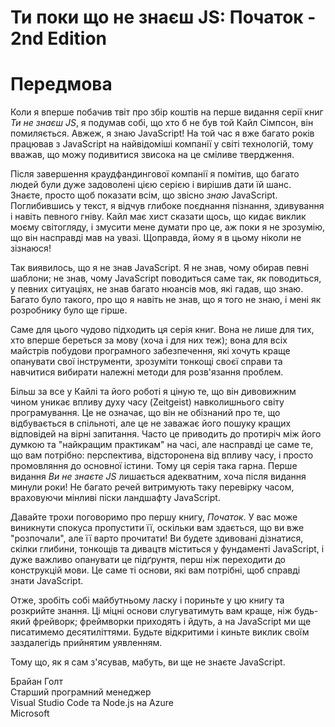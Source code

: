 # Ти поки що не знаєш JS: Початок - 2nd Edition
# Передмова

Коли я вперше побачив твіт про збір коштів на перше видання серії книг *Ти не знаєш JS*, я подумав собі, що хто б не був той Кайл Сімпсон, він помиляється. Авжеж, я знаю JavaScript! На той час я вже багато років працював з JavaScript на найвідоміші компанії у світі технологій, тому вважав, що можу подивитися звисока на це сміливе твердження.

Після завершення краудфандингової компанії я помітив, що багато людей були дуже задоволені цією серією і вирішив дати їй шанс. Знаєте, просто щоб показати всім, що звісно *знаю* JavaScript. Поглибившись у текст, я відчув глибоке поєднання пізнання, здивування і навіть певного гніву. Кайл має хист сказати щось, що кидає виклик моєму світогляду, і змусити мене думати про це, аж поки я не зрозумію, що він насправді  мав на увазі. Щоправда, йому я в цьому ніколи не зізнаюся!

Так виявилось, що я не знав JavaScript. Я не знав, чому обирав певні шаблони; не знав, чому JavaScript поводиться саме так, як поводиться, у певних ситуаціях, не знав багато нюансів мов, які гадав, що знаю. Багато було такого, про що я навіть не знав, що я того не знаю, і мені як розробнику було ще гірше.

Саме для цього чудово підходить ця серія книг. Вона не лише для тих, хто вперше береться за мову (хоча і для них теж); вона для всіх майстрів побудови програмного забезпечення, які хочуть краще опанувати свої інструменти, зрозуміти тонкощі своєї справи та навчитися вибирати належні методи для розв'язання проблем.

Більш за все у Кайлі та його роботі я ціную те, що він дивовижним чином уникає впливу духу часу (Zeitgeist) навколишнього світу програмування. Це не означає, що він не обізнаний про те, що відбувається в спільноті, але це не заважає його пошуку кращих відповідей на вірні запитання. Часто це приводить до протиріч між його думкою та "найкращим практикам" на часі, але насправді це саме те, що вам потрібно: перспектива, відсторонена від впливу часу, і просто промовляння до основної істини. Тому ця серія така гарна. Перше видання *Ви не знаєте JS* лишається адекватним, хоча після видання минули роки! Не багато речей витримують таку перевірку часом, враховуючи мінливі піски ландшафту JavaScript.

Давайте трохи поговоримо про першу книгу, *Початок*. У вас може виникнути спокуса пропустити її, оскільки вам здається, що ви вже "розпочали", але її варто прочитати! Ви будете здивовані дізнатися, скілки глибини, тонкощів та дивацтв міститься у фундаменті JavaScript, і дуже важливо опанувати це підґрунтя, перш ніж переходити до конструкцій мови. Це саме ті основи, які вам потрібні, щоб справді знати JavaScript.

Отже, зробіть собі майбутньому ласку і пориньте у цю книгу та розкрийте знання. Ці міцні основи слугуватимуть вам краще, ніж будь-який фрейворк; фреймворки приходять і йдуть, а на JavaScript ми ще писатимемо десятиліттями. Будьте відкритими і киньте виклик своїм заздалегідь прийнятим уявленням.

Тому що, як я сам з'ясував, мабуть, ви ще не знаєте JavaScript.

Брайан Голт<br>
Старший програмний менеджер<br>
Visual Studio Code та Node.js на Azure<br>
Microsoft
